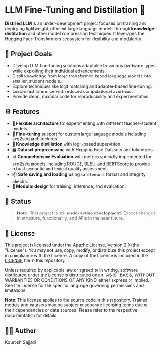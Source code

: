 # LLM Fine-Tuning and Distillation 🚀

**Distilled LLM** is an under-development project focused on training and deploying lightweight, efficient large language models through **knowledge distillation** and other model compression techniques. It leverages the Hugging Face Transformers ecosystem for flexibility and modularity.

## 📌 Project Goals

- Develop LLM fine-tuning solutions adaptable to various hardware types while exploiting their individual advancements. 
- Distill knowledge from large transformer-based language models into smaller, student models.
- Explore techniques like logit matching and adapter-based fine-tuning.
- Enable fast inference with reduced computational overhead.
- Provide clean, modular code for reproducibility and experimentation.

## ⚙️ Features

- 🔧 **Flexible architecture** for experimenting with different teacher-student models.
- 🎯 **Fine-tuning** support for custom large language models including seq2seq architectures.
- 🧠 **Knowledge distillation** with logit-based supervision.
- 🗃️ **Dataset preprocessing** with Hugging Face Datasets and tokenizers.
- 📊 **Comprehensive Evaluation** with metrics specially implemented for seq2seq models, including ROUGE, BLEU, and BERTScore to provide robust semantic and lexical quality assessment.
- 📦 **Safe saving and loading** using `safetensors` format and integrity checks.
- 🧪 **Modular design** for training, inference, and evaluation.

## 🚧 Status

> **Note:** This project is still **under active development**. Expect changes in structure, functionality, and APIs in the near future.

## 📄 License

This project is licensed under the [Apache License, Version 2.0](https://www.apache.org/licenses/LICENSE-2.0) (the "License"). You may not use, copy, modify, or distribute this project except in compliance with the License. A copy of the License is included in the [LICENSE](./LICENSE) file in this repository.

Unless required by applicable law or agreed to in writing, software distributed under the License is distributed on an "AS IS" BASIS, WITHOUT WARRANTIES OR CONDITIONS OF ANY KIND, either express or implied. See the License for the specific language governing permissions and limitations.

**Note**: This license applies to the source code in this repository. Trained models and datasets may be subject to separate licensing terms due to their dependencies or data sources. Please refer to the respective documentation for details.

## 👨‍💻 Author

Kourosh Sajjadi  
